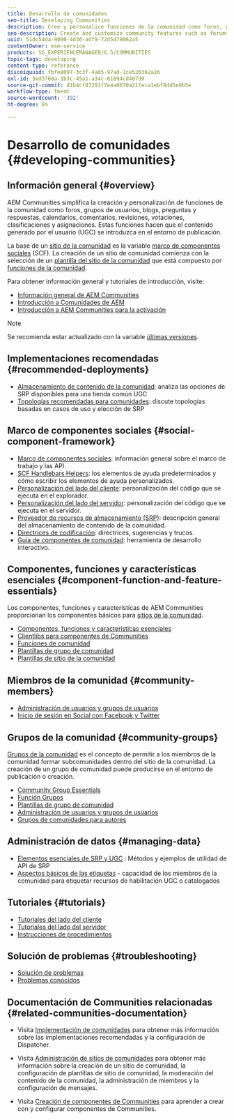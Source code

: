 ```yaml
---
title: Desarrollo de comunidades
seo-title: Developing Communities
description: Cree y personalice funciones de la comunidad como foros, grupos de usuarios y mucho más
seo-description: Create and customize community features such as forums, user groups, and more
uuid: 51dc54da-9090-4d36-adf9-72d5479062a5
contentOwner: msm-service
products: SG_EXPERIENCEMANAGER/6.5/COMMUNITIES
topic-tags: developing
content-type: reference
discoiquuid: fbfe8097-3c3f-4a05-97ad-1ce526362a26
exl-id: 3ed3768a-1b3c-45a1-a34c-61694cd407d9
source-git-commit: d1b4cf87291f7e4a0670a21feca1ebf8dd5e0b5e
workflow-type: tm+mt
source-wordcount: '392'
ht-degree: 6%

---
```


# Desarrollo de comunidades  {#developing-communities}

## Información general {#overview}

AEM Communities simplifica la creación y personalización de funciones de la comunidad como foros, grupos de usuarios, blogs, preguntas y respuestas, calendarios, comentarios, revisiones, votaciones, clasificaciones y asignaciones. Estas funciones hacen que el contenido generado por el usuario (UGC) se introduzca en el entorno de publicación.

La base de un [sitio de la comunidad](overview.md#communitiessites) es la variable [marco de componentes sociales](scf.md) (SCF). La creación de un sitio de comunidad comienza con la selección de un [plantilla del sitio de la comunidad](sites-console.md) que está compuesto por [funciones de la comunidad](functions.md).

Para obtener información general y tutoriales de introducción, visite:

* [Información general de AEM Communities](overview.md)
* [Introducción a Comunidades de AEM](getting-started.md)
* [Introducción a AEM Communities para la activación](getting-started-enablement.md)

>[!NOTE]
> 
>Se recomienda estar actualizado con la variable [últimas versiones](deploy-communities.md#latest-releases).

## Implementaciones recomendadas {#recommended-deployments}

* [Almacenamiento de contenido de la comunidad](working-with-srp.md): analiza las opciones de SRP disponibles para una tienda común UGC
* [Topologías recomendadas para comunidades](topologies.md): discute topologías basadas en casos de uso y elección de SRP

## Marco de componentes sociales {#social-component-framework}

* [Marco de componentes sociales](scf.md): información general sobre el marco de trabajo y las API.
* [SCF Handlebars Helpers](handlebars-helpers.md): los elementos de ayuda predeterminados y cómo escribir los elementos de ayuda personalizados.
* [Personalización del lado del cliente](client-customize.md): personalización del código que se ejecuta en el explorador.
* [Personalización del lado del servidor](server-customize.md): personalización del código que se ejecuta en el servidor.
* [Proveedor de recursos de almacenamiento (SRP)](srp.md): descripción general del almacenamiento de contenido de la comunidad.
* [Directrices de codificación](code-guide.md): directrices, sugerencias y trucos.
* [Guía de componentes de comunidad](components-guide.md): herramienta de desarrollo interactivo.

## Componentes, funciones y características esenciales {#component-function-and-feature-essentials}

Los componentes, funciones y características de AEM Communities proporcionan los componentes básicos para [sitios de la comunidad](sites-console.md).

* [Componentes, funciones y características esenciales](essentials.md)
* [Clientlibs para componentes de Communities](clientlibs.md)
* [Funciones de comunidad](functions.md)
* [Plantillas de grupo de comunidad](tools-groups.md)
* [Plantillas de sitio de la comunidad](sites.md)

## Miembros de la comunidad {#community-members}

* [Administración de usuarios y grupos de usuarios](users.md)
* [Inicio de sesión en Social con Facebook y Twitter](social-login.md)

## Grupos de la comunidad {#community-groups}

[Grupos de la comunidad](overview.md#communitygroups) es el concepto de permitir a los miembros de la comunidad formar subcomunidades dentro del sitio de la comunidad. La creación de un grupo de comunidad puede producirse en el entorno de publicación o creación.

* [Community Group Essentials](essentials-groups.md)
* [Función Grupos](functions.md#groups-function)
* [Plantillas de grupo de comunidad](tools-groups.md)
* [Administración de usuarios y grupos de usuarios](users.md)
* [Grupos de comunidades para autores](creating-groups.md)

## Administración de datos {#managing-data}

* [Elementos esenciales de SRP y UGC](srp-and-ugc.md) : Métodos y ejemplos de utilidad de API de SRP
* [Aspectos básicos de las etiquetas](tag.md) - capacidad de los miembros de la comunidad para etiquetar recursos de habilitación UGC o catalogados

## Tutoriales {#tutorials}

* [Tutoriales del lado del cliente](tutorials.md#client-side-customization)
* [Tutoriales del lado del servidor](tutorials.md#server-side-customization)
* [Instrucciones de procedimientos](tutorials.md#how-to-instructions)

## Solución de problemas {#troubleshooting}

* [Solución de problemas](troubleshooting.md)
* [Problemas conocidos](/help/release-notes/release-notes.md)

## Documentación de Communities relacionadas {#related-communities-documentation}

* Visita [Implementación de comunidades](deploy-communities.md) para obtener más información sobre las implementaciones recomendadas y la configuración de Dispatcher.

* Visita [Administración de sitios de comunidades](administer-landing.md) para obtener más información sobre la creación de un sitio de comunidad, la configuración de plantillas de sitio de comunidad, la moderación del contenido de la comunidad, la administración de miembros y la configuración de mensajes.

* Visita [Creación de componentes de Communities](author-communities.md) para aprender a crear con y configurar componentes de Communities.
